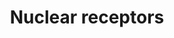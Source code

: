 ---
annotations:
- type: Pathway Ontology
  value: transcription factor mediated signaling pathway
authors:
- E.Tuninsky
- MaintBot
- Thomas
- Khanspers
- Michiel
- AlexanderPico
- Ddigles
- Egonw
- Eweitz
description: 'Nuclear receptors are a class of proteins found within the interior
  of cells that are responsible for sensing the presence of steroid and thyroid hormones
  and certain other molecules. In response, these receptors work in concert with other
  proteins to regulate the expression of specific genes thereby controlling the development,
  homeostasis, and metabolism of the organism. Nuclear receptors have the ability
  to directly bind to DNA and regulate the expression of adjacent genes, hence these
  receptors are classified as transcription factors. The regulation of gene expression
  by nuclear receptors only happens when a liganda molecule which affects the receptor''s
  behavioris present. More specifically, ligand binding to a nuclear receptor results
  in a conformational change in the receptor which in turn activates the receptor
  resulting in up-regulation of gene expression. A unique property of nuclear receptors
  which differentiate them from other classes of receptors is their ability to directly
  interact with and control the expression of genomic DNA. Consequently nuclear receptors
  play key roles in both embryonic development and adult homeostasis. Source: Wikipedia
  ([[wikipedia:Nuclear_receptor]])  Proteins on this pathway have targeted assays
  available via the [https://assays.cancer.gov/available_assays?wp_id=WP170 CPTAC
  Assay Portal]'
last-edited: 2021-05-07
organisms:
- Homo sapiens
redirect_from:
- /index.php/Pathway:WP170
- /instance/WP170
schema-jsonld:
- '@context': https://schema.org/
  '@id': https://wikipathways.github.io/pathways/WP170.html
  '@type': Dataset
  creator:
    '@type': Organization
    name: WikiPathways
  description: 'Nuclear receptors are a class of proteins found within the interior
    of cells that are responsible for sensing the presence of steroid and thyroid
    hormones and certain other molecules. In response, these receptors work in concert
    with other proteins to regulate the expression of specific genes thereby controlling
    the development, homeostasis, and metabolism of the organism. Nuclear receptors
    have the ability to directly bind to DNA and regulate the expression of adjacent
    genes, hence these receptors are classified as transcription factors. The regulation
    of gene expression by nuclear receptors only happens when a liganda molecule which
    affects the receptor''s behavioris present. More specifically, ligand binding
    to a nuclear receptor results in a conformational change in the receptor which
    in turn activates the receptor resulting in up-regulation of gene expression.
    A unique property of nuclear receptors which differentiate them from other classes
    of receptors is their ability to directly interact with and control the expression
    of genomic DNA. Consequently nuclear receptors play key roles in both embryonic
    development and adult homeostasis. Source: Wikipedia ([[wikipedia:Nuclear_receptor]])  Proteins
    on this pathway have targeted assays available via the [https://assays.cancer.gov/available_assays?wp_id=WP170
    CPTAC Assay Portal]'
  keywords:
  - RXRB
  - NR2F1
  - NR1H3
  - d3 vitamins
  - retinoic
  - progesterone
  - PPARA
  - NR1D2
  - Oxysterols
  - PPARD
  - estrogen
  - RARA
  - NR1I3
  - NR2F2
  - THRB
  - AR
  - acid
  - NR2E1
  - THRA
  - ROR1
  - ESR1
  - RARG
  - HNF4A
  - NR1I2
  - RORC
  - RXRG
  - PGR
  - NR1H2
  - NR4A2
  - NR5A1
  - ESR2
  - VDR
  - RARB
  - RORA
  - PPARG
  - NR0B1
  - NR3C1
  - NR2F6
  - RXRA
  - ESRRA
  - NR2C2
  - ESRRB
  - NR5A2
  - NR4A1
  license: CC0
  name: Nuclear receptors
seo: CreativeWork
title: Nuclear receptors
wpid: WP170
---